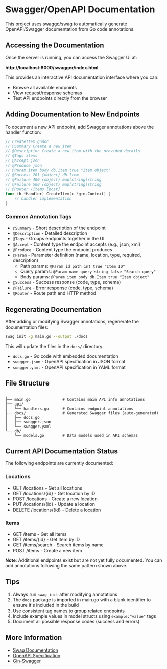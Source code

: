 # Swagger/OpenAPI Documentation

This project uses [swaggo/swag](https://github.com/swaggo/swag) to automatically generate OpenAPI/Swagger documentation from Go code annotations.

## Accessing the Documentation

Once the server is running, you can access the Swagger UI at:

**http://localhost:8000/swagger/index.html**

This provides an interactive API documentation interface where you can:
- Browse all available endpoints
- View request/response schemas
- Test API endpoints directly from the browser

## Adding Documentation to New Endpoints

To document a new API endpoint, add Swagger annotations above the handler function:

```go
// CreateItem godoc
// @Summary Create a new item
// @Description Create a new item with the provided details
// @Tags items
// @Accept json
// @Produce json
// @Param item body db.Item true "Item object"
// @Success 201 {object} db.Item
// @Failure 400 {object} map[string]string
// @Failure 500 {object} map[string]string
// @Router /items [post]
func (h *Handler) CreateItem(c *gin.Context) {
    // handler implementation
}
```

### Common Annotation Tags

- `@Summary` - Short description of the endpoint
- `@Description` - Detailed description
- `@Tags` - Groups endpoints together in the UI
- `@Accept` - Content type the endpoint accepts (e.g., json, xml)
- `@Produce` - Content type the endpoint produces
- `@Param` - Parameter definition (name, location, type, required, description)
  - Path params: `@Param id path int true "Item ID"`
  - Query params: `@Param name query string false "Search query"`
  - Body params: `@Param item body db.Item true "Item object"`
- `@Success` - Success response (code, type, schema)
- `@Failure` - Error response (code, type, schema)
- `@Router` - Route path and HTTP method

## Regenerating Documentation

After adding or modifying Swagger annotations, regenerate the documentation files:

```bash
swag init -g main.go --output ./docs
```

This will update the files in the `docs/` directory:
- `docs.go` - Go code with embedded documentation
- `swagger.json` - OpenAPI specification in JSON format
- `swagger.yaml` - OpenAPI specification in YAML format

## File Structure

```
.
├── main.go              # Contains main API info annotations
├── api/
│   └── handlers.go      # Contains endpoint annotations
├── docs/                # Generated Swagger files (auto-generated)
│   ├── docs.go
│   ├── swagger.json
│   └── swagger.yaml
└── db/
    └── models.go        # Data models used in API schemas
```

## Current API Documentation Status

The following endpoints are currently documented:

### Locations
- GET /locations - Get all locations
- GET /locations/{id} - Get location by ID
- POST /locations - Create a new location
- PUT /locations/{id} - Update a location
- DELETE /locations/{id} - Delete a location

### Items
- GET /items - Get all items
- GET /items/{id} - Get item by ID
- GET /items/search - Search items by name
- POST /items - Create a new item

**Note**: Additional endpoints exist but are not yet fully documented. You can add annotations following the same pattern shown above.

## Tips

1. Always run `swag init` after modifying annotations
2. The `docs` package is imported in main.go with a blank identifier to ensure it's included in the build
3. Use consistent tag names to group related endpoints
4. Include example values in model structs using `example:"value"` tags
5. Document all possible response codes (success and errors)

## More Information

- [Swag Documentation](https://github.com/swaggo/swag)
- [OpenAPI Specification](https://swagger.io/specification/)
- [Gin-Swagger](https://github.com/swaggo/gin-swagger)
